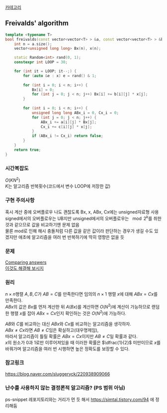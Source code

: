[카테고리](/README.md)
## Freivalds' algorithm
```cpp
template <typename T>
bool freivalds(const vector<vector<T> > &a, const vector<vector<T> > &b, const vector<vector<T> > &c) { // n*n행렬 A, B, C에 대해 AB==C인지 O(LOOP * N^2)에 확인 // (0.5^LOOP)의 확률로 AB!=C인데 AB==C라고 틀린 판별을 내릴 가능성 있음
    int n = a.size();
    vector<unsigned long long> Bx(n), x(n);

    static Random<int> rand(0, 1);
    constexpr int LOOP = 30;

    for (int it = LOOP; it--;) {
        for (auto &e : x) e = rand() & 1;
        
        for (int i = 0; i < n; i++) {
            Bx[i] = 0;
            for (int j = 0; j < n; j++) Bx[i] += b[i][j] * x[j];
        }
        
        for (int i = 0; i < n; i++) {
            unsigned long long ABx_i = 0, Cx_i = 0;
            for (int j = 0; j < n; j++) {
                ABx_i += a[i][j] * Bx[j];
                Cx_i += c[i][j] * x[j];
            }
            if (ABx_i != Cx_i) return false;
        }
    }
    return true;
}
```
### 시간복잡도
$O(K N^2)$   
$K$는 알고리즘 반복횟수(코드에서 변수 LOOP에 저장한 값)

### 구현 주의사항
혹시 계산 중에 오버플로우 나도 괜찮도록 Bx, x, ABx, Cx에는 unsigned자료형 사용   
signed에서의 오버플로우는 UB지만 unsigned에서의 오버플로우는 $\mod{2^k}$를 취한 것과 같으므로 값을 비교하기엔 문제 없음   
물론 mod로 인해 해시 충돌처럼 다른 값을 같은 값이라 판단하는 경우가 생길 수도 있겠지만 애초에 알고리즘을 여러 번 반복하기에 딱히 영향은 없을 듯   

### 문제
[Comparing answers](https://www.acmicpc.net/problem/3847)   
[이것도 해결해 보시지](https://www.acmicpc.net/problem/13165)   
<!-- [Inner Product](https://www.acmicpc.net/problem/17313)    -->

### 원리
$n \times n$행렬 $A, B, C$가 $AB = C$를 만족한다면 임의의 $n \times 1$ 행렬 $x$에 대해 $ABx = Cx$를 만족한다.   
$ABx$의 값은 $Bx$를 먼저 계산한 뒤 $A(Bx)$를 계산하면 $O(N^2)$에 계산이 가능하므로 랜덤한 행렬 $x$를 잡아 $ABx = Cx$인지 확인하는 것은 $O(N^2)$에 가능하다.

$AB$와 $C$를 비교하는 대신 $ABx$와 $Cx$를 비교하는 알고리즘을 생각하자.   
$ABx \neq Cx$라면 $AB \neq C$임은 확실하고(대우명제임),   
따라서 알고리즘이 틀릴 확률은 $ABx = Cx$이지만 $AB \neq C$일 확률과 같다.   
$x$의 원소가 $0$과 $1$로만 이루어져있을 때 이러한 확률은 $\dfrac{1}{2}$ 미만이므로 $x$를 바꿔가며 알고리즘을 여러 번 시행하면 높은 정확도를 보장할 수 있다.   

### 참고링크
https://blog.naver.com/sluggeryck/220938909066   

### 난수를 사용하지 않는 결정론적 알고리즘? (PS 범위 아님)
ps-snippet 레포지토리와는 거리가 먼 듯 해서 https://simtal.tistory.com/94 에 정리해둠   